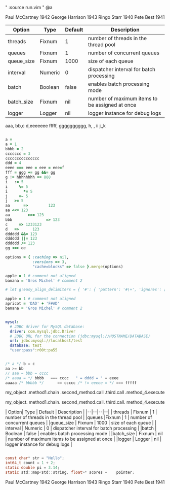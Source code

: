 " :source run.vim
" @a

Paul McCartney 1942
George Harrison 1943
Ringo Starr 1940
Pete Best 1941

| Option| Type | Default | Description |
|--|--|--|--|
| threads | Fixnum | 1 | number of threads in the thread pool |
|queues |Fixnum | 1 | number of concurrent queues |
|queue_size | Fixnum | 1000 | size of each queue |
|   interval | Numeric | 0 | dispatcher interval for batch processing |
|batch | Boolean | false | enables batch processing mode |
 |batch_size | Fixnum | nil | number of maximum items to be assigned at once |
 |logger | Logger | nil | logger instance for debug logs |

aaa,   bb,c
d,eeeeeee
fffff, gggggggggg,
h, ,           ii
j,,k

```ruby

a =
a = 1
bbbb = 2
ccccccc = 3
ccccccccccccccc
ddd = 4
eeee === eee = eee = eee=f
fff = ggg += gg &&= gg
g != hhhhhhhh == 888
i   := 5
i     %= 5
i       *= 5
j     =~ 5
j   >= 5
aa      =>         123
aa <<= 123
aa        >>= 123
bbb               => 123
c     => 1233123
d   =>      123
dddddd &&= 123
dddddd ||= 123
dddddd /= 123
gg <=> ee

options = { :caching => nil,
            :versions => 3,
            "cache=blocks" => false }.merge(options)

apple = 1 # comment not aligned
banana = 'Gros Michel' # comment 2

# let g:easy_align_delimiters = { '#': { 'pattern': '#\+', 'ignores': ['String'] } }

apple = 1 # comment not aligned
apricot = 'DAD' + 'F#AD'
banana = 'Gros Michel' # comment 2

```

```yaml

mysql:
  # JDBC driver for MySQL database:
  driver: com.mysql.jdbc.Driver
  # JDBC URL for the connection (jdbc:mysql://HOSTNAME/DATABASE)
  url: jdbc:mysql://localhost/test
  database: test
  "user:pass":r00t:pa55

```
```c

/* a */ b = c
aa >= bb
// aaa = bbb = cccc
/* aaaa = */ bbbb   === cccc   " = dddd = " = eeee
aaaaa /* bbbbb */      == ccccc /* != eeeee = */ === fffff

```

my_object
      .method1.chain
    .second_method.call
      .third.call
     .method_4.execute

my_object.
      method1.chain.
    second_method.call.
      third.call.
     method_4.execute

   | Option| Type | Default | Description |
    |--|--|--|--|
       | threads | Fixnum | 1 | number of threads in the thread pool |
  |queues |Fixnum | 1 | number of concurrent queues |
   |queue_size | Fixnum | 1000 | size of each queue |
    |   interval | Numeric | 0 | dispatcher interval for batch processing |
       |batch | Boolean | false | enables batch processing mode |
   |batch_size | Fixnum | nil | number of maximum items to be assigned at once |
   |logger | Logger | nil | logger instance for debug logs |


```c

const char* str = "Hello";
int64_t count = 1 + 2;
static double pi = 3.14;
static std::map<std::string, float>* scores =    pointer;

```

Paul McCartney 1942
George Harrison 1943
Ringo Starr 1940
Pete Best 1941

